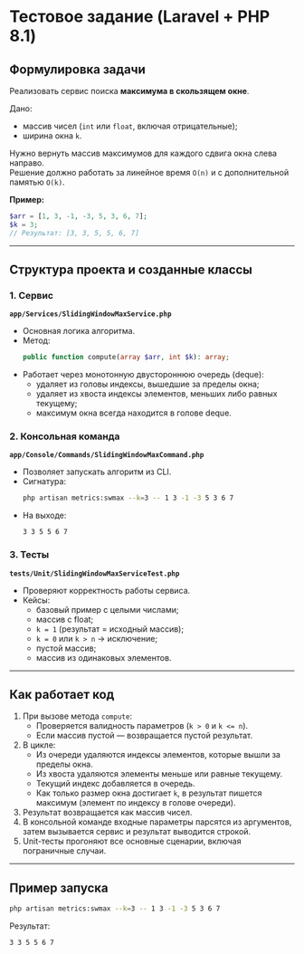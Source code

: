 # Тестовое задание (Laravel + PHP 8.1)

##  Формулировка задачи
Реализовать сервис поиска **максимума в скользящем окне**.  

Дано:
- массив чисел (`int` или `float`, включая отрицательные);
- ширина окна `k`.

Нужно вернуть массив максимумов для каждого сдвига окна слева направо.  
Решение должно работать за линейное время `O(n)` и с дополнительной памятью `O(k)`.

**Пример:**
```php
$arr = [1, 3, -1, -3, 5, 3, 6, 7];
$k = 3;
// Результат: [3, 3, 5, 5, 6, 7]
```

---

## Структура проекта и созданные классы

### 1. Сервис
**`app/Services/SlidingWindowMaxService.php`**
- Основная логика алгоритма.
- Метод:
  ```php
  public function compute(array $arr, int $k): array;
  ```
- Работает через монотонную двустороннюю очередь (deque):
  - удаляет из головы индексы, вышедшие за пределы окна;
  - удаляет из хвоста индексы элементов, меньших либо равных текущему;
  - максимум окна всегда находится в голове deque.

### 2. Консольная команда
**`app/Console/Commands/SlidingWindowMaxCommand.php`**
- Позволяет запускать алгоритм из CLI.
- Сигнатура:
  ```bash
  php artisan metrics:swmax --k=3 -- 1 3 -1 -3 5 3 6 7
  ```
- На выходе:
  ```
  3 3 5 5 6 7
  ```

### 3. Тесты
**`tests/Unit/SlidingWindowMaxServiceTest.php`**
- Проверяют корректность работы сервиса.
- Кейсы:
  - базовый пример с целыми числами;
  - массив с float;
  - `k = 1` (результат = исходный массив);
  - `k = 0` или `k > n` → исключение;
  - пустой массив;
  - массив из одинаковых элементов.

---

##  Как работает код

1. При вызове метода `compute`:
   - Проверяется валидность параметров (`k > 0` и `k <= n`).
   - Если массив пустой — возвращается пустой результат.
2. В цикле:
   - Из очереди удаляются индексы элементов, которые вышли за пределы окна.
   - Из хвоста удаляются элементы меньше или равные текущему.
   - Текущий индекс добавляется в очередь.
   - Как только размер окна достигает `k`, в результат пишется максимум (элемент по индексу в голове очереди).
3. Результат возвращается как массив чисел.
4. В консольной команде входные параметры парсятся из аргументов, затем вызывается сервис и результат выводится строкой.
5. Unit-тесты прогоняют все основные сценарии, включая пограничные случаи.

---

##  Пример запуска
```bash
php artisan metrics:swmax --k=3 -- 1 3 -1 -3 5 3 6 7
```
Результат:
```
3 3 5 5 6 7
```
